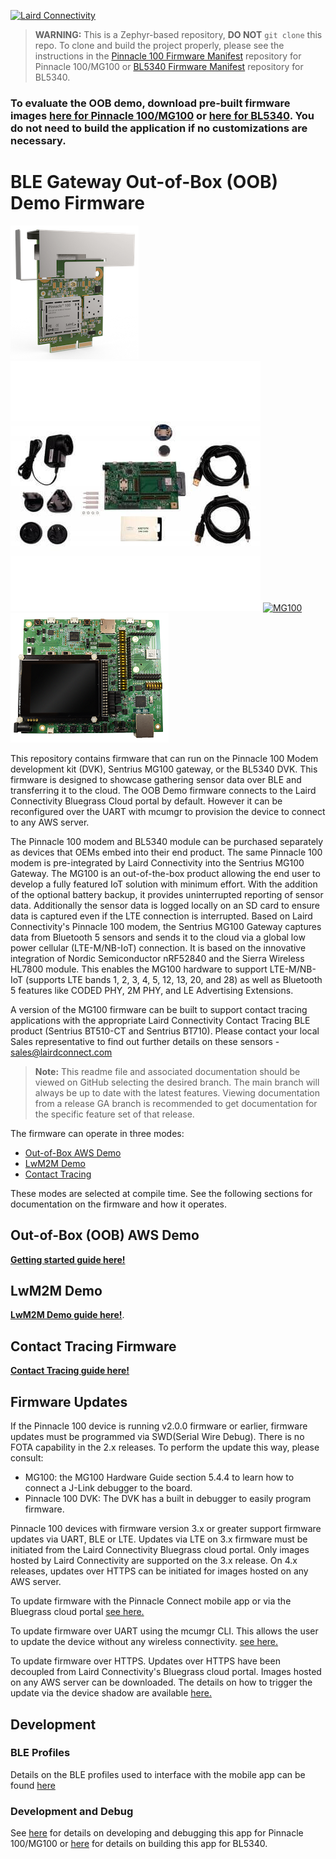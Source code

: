[![Laird Connectivity](docs/images/LairdConnnectivityLogo_Horizontal_RGB.png)](https://www.lairdconnect.com/)

> **WARNING:** This is a Zephyr-based repository, **DO NOT** `git clone` this repo. To clone and build the project properly, please see the instructions in the [Pinnacle 100 Firmware Manifest](https://github.com/LairdCP/Pinnacle-100-Firmware-Manifest) repository for Pinnacle 100/MG100 or [BL5340 Firmware Manifest](https://github.com/LairdCP/BL5340_Firmware_Manifest) repository for BL5340.

### To evaluate the OOB demo, download pre-built firmware images [here for Pinnacle 100/MG100](https://github.com/LairdCP/Pinnacle-100-Firmware-Manifest/releases) or [here for BL5340](https://github.com/LairdCP/BL5340_Firmware_Manifest/releases). You do not need to build the application if no customizations are necessary.

# BLE Gateway Out-of-Box (OOB) Demo Firmware

[![Pinnacle 100 Modem](docs/images/pinnacle_100_modem.png)](https://www.lairdconnect.com/wireless-modules/cellular-solutions/pinnacle-100-cellular-modem) [![Pinnacle 100 DVK](docs/images/450-00010-K1-Contents_0.jpg)](https://www.lairdconnect.com/wireless-modules/cellular-solutions/pinnacle-100-cellular-modem) [![MG100](docs/images/MG100-Starter-Kit.png)](https://www.lairdconnect.com/iot-devices/iot-gateways/sentrius-mg100-gateway-lte-mnb-iot-and-bluetooth-5) [![BL5340 DVK](docs/images/bl5340_dvk.png)](https://www.lairdconnect.com/wireless-modules/bluetooth-modules/bluetooth-5-modules/bl5340-series-multi-core-bluetooth-52-802154-nfc-modules)

This repository contains firmware that can run on the Pinnacle 100 Modem development kit (DVK), Sentrius MG100 gateway, or the BL5340 DVK. This firmware is designed to showcase gathering sensor data over BLE and transferring it to the cloud. The OOB Demo firmware connects to the Laird Connectivity Bluegrass Cloud portal by default. However it can be reconfigured over the UART with mcumgr to provision the device to connect to any AWS server.

The Pinnacle 100 modem and BL5340 module can be purchased separately as devices that OEMs embed into their end product. The same Pinnacle 100 modem is pre-integrated by Laird Connectivity into the Sentrius MG100 Gateway. The MG100 is an out-of-the-box product allowing the end user to develop a fully featured IoT solution with minimum effort. With the addition of the optional battery backup, it provides uninterrupted reporting of sensor data. Additionally the sensor data is logged locally on an SD card to ensure data is captured even if the LTE connection is interrupted. Based on Laird Connectivity's Pinnacle 100 modem, the Sentrius MG100 Gateway captures data from Bluetooth 5 sensors and sends it to the cloud via a global low power cellular (LTE-M/NB-IoT) connection. It is based on the innovative integration of Nordic Semiconductor nRF52840 and the Sierra Wireless HL7800 module. This enables the MG100 hardware to support LTE-M/NB-IoT (supports LTE bands 1, 2, 3, 4, 5, 12, 13, 20, and 28) as well as Bluetooth 5 features like CODED PHY, 2M PHY, and LE Advertising Extensions.

A version of the MG100 firmware can be built to support contact tracing applications with the appropriate Laird Connectivity Contact Tracing BLE product (Sentrius BT510-CT and Sentrius BT710). Please contact your local Sales representative to find out further details on these sensors - sales@lairdconnect.com

> **Note:** This readme file and associated documentation should be viewed on GitHub selecting the desired branch. The main branch will always be up to date with the latest features. Viewing documentation from a release GA branch is recommended to get documentation for the specific feature set of that release.

The firmware can operate in three modes:

- [Out-of-Box AWS Demo](#out-of-box-oob-aws-demo)
- [LwM2M Demo](#lwm2m-demo)
- [Contact Tracing](#contact-tracing-firmware)

These modes are selected at compile time. See the following sections for documentation on the firmware and how it operates.

## Out-of-Box (OOB) AWS Demo

[**Getting started guide here!**](docs/readme_aws.md)

## LwM2M Demo

[**LwM2M Demo guide here!**](docs/readme_lwm2m.md).

## Contact Tracing Firmware

[**Contact Tracing guide here!**](docs/contact_tracing.md)

## Firmware Updates

If the Pinnacle 100 device is running v2.0.0 firmware or earlier, firmware updates must be programmed via SWD(Serial Wire Debug). There is no FOTA capability in the 2.x releases. To perform the update this way, please consult:

- MG100: the MG100 Hardware Guide section 5.4.4 to learn how to connect a J-Link debugger to the board.
- Pinnacle 100 DVK: The DVK has a built in debugger to easily program firmware.

Pinnacle 100 devices with firmware version 3.x or greater support firmware updates via UART, BLE or LTE. Updates via LTE on 3.x firmware must be initiated from the Laird Connectivity Bluegrass cloud portal. Only images hosted by Laird Connectivity are supported on the 3.x release. On 4.x releases, updates over HTTPS can be initiated for images hosted on any AWS server.

To update firmware with the Pinnacle Connect mobile app or via the Bluegrass cloud portal [see here.](docs/readme_aws.md#firmware-updates)

To update firmware over UART using the mcumgr CLI. This allows the user to update the device without any wireless connectivity. [see here.](docs/firmware_update.md)

To update firmware over HTTPS. Updates over HTTPS have been decoupled from Laird Connectivity's Bluegrass cloud portal. Images hosted on any AWS server can be downloaded. The details on how to trigger the update via the device shadow are available [here.](docs/cloud_fota.md)

## Development

### BLE Profiles

Details on the BLE profiles used to interface with the mobile app can be found [here](docs/ble.md)

### Development and Debug

See [here](docs/development.md) for details on developing and debugging this app for Pinnacle 100/MG100 or [here](docs/readme_aws.md#bl5340-1) for details on building this app for BL5340.
